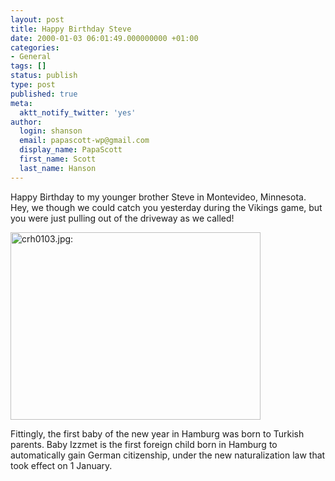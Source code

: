 ```yaml
---
layout: post
title: Happy Birthday Steve
date: 2000-01-03 06:01:49.000000000 +01:00
categories:
- General
tags: []
status: publish
type: post
published: true
meta:
  aktt_notify_twitter: 'yes'
author:
  login: shanson
  email: papascott-wp@gmail.com
  display_name: PapaScott
  first_name: Scott
  last_name: Hanson
---
```

<p>Happy Birthday to my younger brother Steve in Montevideo, Minnesota. Hey, we though we could catch you yesterday during the Vikings game, but you were just pulling out of the driveway as we called!</p>
<p><img src="http://www.papascott.de/wordpress/wp-content/uploads/2000/01/crh0103.jpg" height="300" width="400" border="0" alt="crh0103.jpg: " /></p>
<p>Fittingly, the first baby of the new year in Hamburg was born to Turkish parents. Baby Izzmet is the first foreign child born in Hamburg to automatically gain German citizenship, under the new naturalization law that took effect on 1 January.</p>
